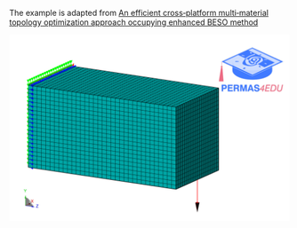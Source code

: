 The example is adapted from [An efficient cross‑platform multi‑material topology optimization approach occupying enhanced BESO method](https://doi.org/10.1007/s11012-024-01916-w)

![cantilever](cantilever_beam.png)
